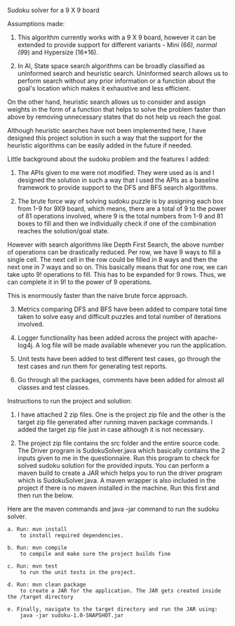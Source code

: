 Sudoku solver for a 9 X 9 board

Assumptions made:

1. This algorithm currently works with a 9 X 9 board, however it can be extended to provide support for different variants - Mini (6*6), normal (9*9) and Hypersize (16*16).

2. In AI, State space search algorithms can be broadly classified as uninformed search and heuristic search.
Uninformed search allows us to perform search without any prior information or a function about the goal's location which makes it exhaustive and less efficient.

On the other hand, heuristic search allows us to consider and assign weights in the form of a function that helps to solve the problem faster than above by removing unnecessary
states that do not help us reach the goal.

Although heuristic searches have not been implemented here, I have designed this project solution in such a way that the support for the heuristic algorithms can be easily added in the future if needed.

Little background about the sudoku problem and the features I added:

1. The APIs given to me were not modified. They were used as is and I designed the solution in such a way that I used the APIs as a baseline framework to provide support to 
the DFS and BFS search algorithms.

2. The brute force way of solving sudoku puzzle is by assigning each box from 1-9 for 9X9 board, which means, there are a total of 9 to the power of 81 operations involved,
where 9 is the total numbers from 1-9 and 81 boxes to fill and then we individually check if one of the combination reaches the solution/goal state.

However with search algorithms like Depth First Search, the above number of operations can be drastically reduced.
Per row, we have 9 ways to fill a single cell. The next cell in the row could be filled in 8 ways and then the next one in 7 ways and so on.
This basically means that for one row, we can take upto 9! operations to fill. This has to be expanded for 9 rows. Thus, we can complete it in 9! to the power of 9 operations.

This is enormously faster than the naive brute force approach.

3. Metrics comparing DFS and BFS have been added to compare total time taken to solve easy and difficult puzzles and total number of iterations involved.

4. Logger functionality has been added across the project with apache-log4j. A log file will be made available whenever you run the application.

5. Unit tests have been added to test different test cases, go through the test cases and run them for generating test reports.

6. Go through all the packages, comments have been added for almost all classes and test classes.

Instructions to run the project and solution:

1. I have attached 2 zip files. One is the project zip file and the other is the target zip file generated after running maven package commands.
I added the target zip file just in case although it is not necessary.

2. The project zip file contains the src folder and the entire source code. The Driver program is SudokuSolver.java which basically contains the 2 inputs given to me
in the questionnaire. Run this program to check for solved sudoku solution for the provided inputs.
You can perform a maven build to create a JAR which helps you to run the driver program which is SudokuSolver.java. A maven wrapper is also included in the project
if there is no maven installed in the machine. Run this first and then run the below.

Here are the maven commands and java -jar command to run the sudoku solver.

	a. Run: mvn install
		to install required dependencies.

	b. Run: mvn compile
		to compile and make sure the project builds fine

	c. Run: mvn test
		to run the unit tests in the project.

	d. Run: mvn clean package
		to create a JAR for the application. The JAR gets created inside the /target directory

	e. Finally, navigate to the target directory and run the JAR using:
		java -jar sudoku-1.0-SNAPSHOT.jar
